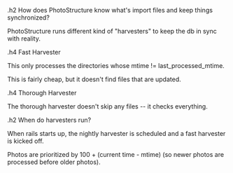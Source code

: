 .h2 How does PhotoStructure know what's import files and keep things synchronized?

PhotoStructure runs different kind of "harvesters" to keep the db in sync with reality.

.h4 Fast Harvester

This only processes the directories whose mtime != last_processed_mtime.

This is fairly cheap, but it doesn't find files that are updated.

.h4 Thorough Harvester

The thorough harvester doesn't skip any files -- it checks everything.

.h2 When do harvesters run?

When rails starts up, the nightly harvester is scheduled and a fast harvester is kicked off.

Photos are prioritized by 100 + (current time - mtime) (so newer photos are processed before older photos).